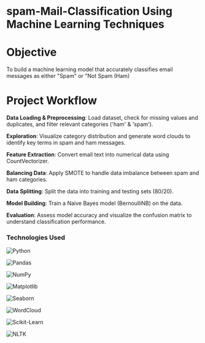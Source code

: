 # spam-Mail-Classification Using Machine Learning Techniques

# Objective
To build a machine learning model that accurately classifies email messages as either "Spam" or "Not Spam (Ham)

# Project Workflow

**Data Loading & Preprocessing**: Load dataset, check for missing values and duplicates, and filter relevant categories ('ham' & 'spam').

**Exploration**: Visualize category distribution and generate word clouds to identify key terms in spam and ham messages.

**Feature Extraction**: Convert email text into numerical data using CountVectorizer.

**Balancing Data**: Apply SMOTE to handle data imbalance between spam and ham categories.

**Data Splitting**: Split the data into training and testing sets (80/20).

**Model Building**: Train a Naive Bayes model (BernoulliNB) on the data.

**Evaluation**: Assess model accuracy and visualize the confusion matrix to understand classification performance.

### **Technologies Used**

![Python](https://img.shields.io/badge/Python-3776AB?style=for-the-badge&logo=python&logoColor=white)

![Pandas](https://img.shields.io/badge/Pandas-150458?style=for-the-badge&logo=pandas&logoColor=white)

![NumPy](https://img.shields.io/badge/NumPy-013243?style=for-the-badge&logo=numpy&logoColor=white)

![Matplotlib](https://img.shields.io/badge/Matplotlib-3776AB?style=for-the-badge&logo=python&logoColor=white)

![Seaborn](https://img.shields.io/badge/Seaborn-4C9F50?style=for-the-badge&logo=python&logoColor=white)

![WordCloud](https://img.shields.io/badge/WordCloud-3776AB?style=for-the-badge&logo=python&logoColor=white)

![Scikit-Learn](https://img.shields.io/badge/Scikit--Learn-F7931E?style=for-the-badge&logo=scikit-learn&logoColor=white)

![NLTK](https://img.shields.io/badge/NLTK-008080?style=for-the-badge&logo=python&logoColor=white)



